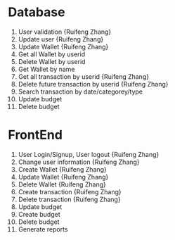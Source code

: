 # Database

1. User validation {Ruifeng Zhang}
2. Update user {Ruifeng Zhang}
3. Update Wallet {Ruifeng Zhang}
4. Get all Wallet by userid 
5. Delete Wallet by userid 
6. Get Wallet by name 
7. Get all transaction by userid {Ruifeng Zhang}
9. Delete future transaction by userid {Ruifeng Zhang}
10. Search transaction by date/categorey/type
11. Update budget
12. Delete budget

# FrontEnd

1. User Login/Signup, User logout {Ruifeng Zhang}
2. Change user information {Ruifeng Zhang}
3. Create Wallet {Ruifeng Zhang}
4. Update Wallet {Ruifeng Zhang}
5. Delete Wallet {Ruifeng Zhang}
6. Create transaction {Ruifeng Zhang}
7. Delete transaction {Ruifeng Zhang}
8. Update budget
9. Create budget
10. Delete budget
11. Generate reports
